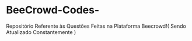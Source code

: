 # BeeCrowd-Codes-
Repositório Referente às Questões Feitas na Plataforma Beecrowd!( Sendo Atualizado Constantemente )
